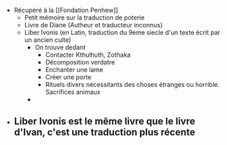 - Récupéré à la [[Fondation Penhew]]
	- Petit mémoire sur la traduction de poterie
	- Livre de Diane (Autheur et traducteur inconnus)
	- Liber Ivonis (en Latin, traduction du 9eme siecle d'un texte écrit par un ancien culte)
		- On trouve dedant
			- Contacter Kthulhuth, Zothaka
			- Décomposition verdatre
			- Enchanter une lame
			- Créer une porte
			- Rituels divers nécessitants des choses étranges ou horrible. Sacrifices animaux
		-
- Liber Ivonis est le même livre que le livre d'Ivan, c'est une traduction plus récente
	-